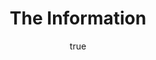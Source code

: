 ---
title: "The Information"
bookCover: "/assets/book-covers/the-information.jpg"
slug: "the-information"
bookAuthor: "James Gleick"
rating: 10
amazonLink: ""
author:
  name: Rico Trebeljahr
  picture: "/assets/blog/profile.jpeg"
---